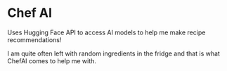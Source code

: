 # Chef AI
Uses Hugging Face API to access AI models to help me make recipe recommendations!

I am quite often left with random ingredients in the fridge and that is what ChefAI comes to help me with.
